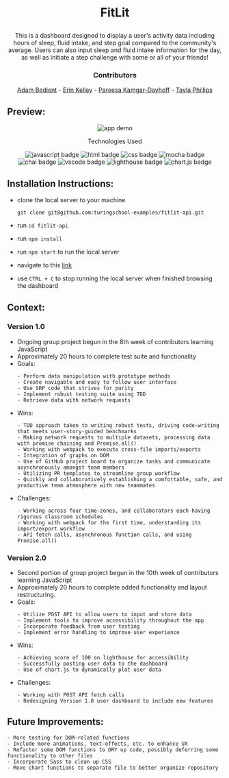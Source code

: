 # <p align="center">FitLit</p>

<p align="center">This is a dashboard designed to display a user's activity data including hours of sleep, fluid intake, and step goal compared to the community's average. Users can also input sleep and fluid intake information for the day, as well as initiate a step challenge with some or all of your friends!</p>

### <p align="center">Contributors</p>
<div align="center">

[Adam Bedient](https://github.com/cOdeBedient) - [Erin Kelley](https://github.com/kelleyej) - [Pareesa Kamgar-Dayhoff](https://github.com/pareesakd1118) - [Tayla Phillips](https://github.com/tednaphil)

</div>

## Preview:
<div align="center">
  <img src="https://github.com/tednaphil/FitLit/assets/76406423/5a5b4e58-e46e-40c2-87b0-20176992f9a9" alt="app demo">



</div>

<p align="center">Technologies Used</p>
<div align="center">
  <img src="https://img.shields.io/badge/JavaScript-F7DF1E?logo=javascript&logoColor=000&style=for-the-badge" alt="javascript badge">
  <img src="https://img.shields.io/badge/HTML5-E34F26?logo=html5&logoColor=fff&style=for-the-badge" alt="html badge">
  <img src="https://img.shields.io/badge/CSS3-1572B6?logo=css3&logoColor=fff&style=for-the-badge" alt="css badge">
  <img src="https://img.shields.io/badge/Mocha-8D6748?logo=mocha&logoColor=fff&style=for-the-badge" alt="mocha badge">
  <img src="https://img.shields.io/badge/Chai-A30701?logo=chai&logoColor=fff&style=for-the-badge" alt="chai badge">
  <img src="https://img.shields.io/badge/Visual%20Studio%20Code-007ACC?logo=visualstudiocode&logoColor=fff&style=for-the-badge" alt="vscode badge">
  <img src="https://img.shields.io/badge/Lighthouse-F44B21?logo=lighthouse&logoColor=fff&style=for-the-badge" alt="lighthouse badge">
  <img src="https://img.shields.io/badge/Chart.js-FF6384?logo=chartdotjs&logoColor=fff&style=for-the-badge" alt="chart.js badge">
</div>

## Installation Instructions:
- clone the local server to your machine
    
    ```
    git clone git@github.com:turingschool-examples/fitlit-api.git
    ```
    
- run `cd fitlit-api`
- run `npm install`
- run `npm start` to run the local server
- navigate to this [link](https://tednaphil.github.io/FitLit/)
- use `CTRL + C` to stop running the local server when finished browsing the dashboard

## Context:
### Version 1.0
<!-- wins, challenges, time spent, etc -->
- Ongoing group project begun in the 8th week of contributors learning JavaScript
- Approximately 20 hours to complete test suite and functionality
- Goals:
  ```
  - Perform data manipulation with prototype methods
  - Create navigable and easy to follow user interface
  - Use SRP code that strives for purity
  - Implement robust testing suite using TDD
  - Retrieve data with network requests
  ```
- Wins:
  ```
  - TDD approach taken to writing robust tests, driving code-writing that meets user-story-guided benchmarks
  - Making network requests to multiple datasets, processing data with promise chaining and Promise.all()
  - Working with webpack to execute cross-file imports/exports
  - Integration of graphs on DOM
  - Use of GitHub project board to organize tasks and communicate asynchronously amongst team members
  - Utilizing PR templates to streamline group workflow
  - Quickly and collaboratively establishing a comfortable, safe, and productive team atmosphere with new teammates

  ```
- Challenges:
  ```
  - Working across four time-zones, and collaborators each having rigorous classroom schedules
  - Working with webpack for the first time, understanding its import/export workflow
  - API fetch calls, asynchronous function calls, and using Promise.all()

  ```

### Version 2.0
<!-- wins, challenges, time spent, etc -->
- Second portion of group project begun in the 10th week of contributors learning JavaScript
- Approximately 20 hours to complete added functionality and layout restructuring. 
- Goals:
  ```
  - Utilize POST API to allow users to input and store data
  - Implement tools to improve accessibility throughout the app
  - Incorporate feedback from user testing
  - Implement error handling to improve user experience 
  ```
- Wins:
  ```
  - Achieving score of 100 on lighthouse for accessibility
  - Successfully posting user data to the dashboard
  - Use of chart.js to dynamically plot user data

  ```
- Challenges:
  ```
  - Working with POST API fetch calls
  - Redesigning Version 1.0 user dashboard to include new features
  ```

## Future Improvements:
  ```
  - More testing for DOM-related functions
  - Include more animations, text-effects, etc. to enhance UX
  - Refactor some DOM functions to DRY up code, possibly deferring some functionality to other files
  - Incorporate Sass to clean up CSS
  - Move chart functions to separate file to better organize repository 
  ```
